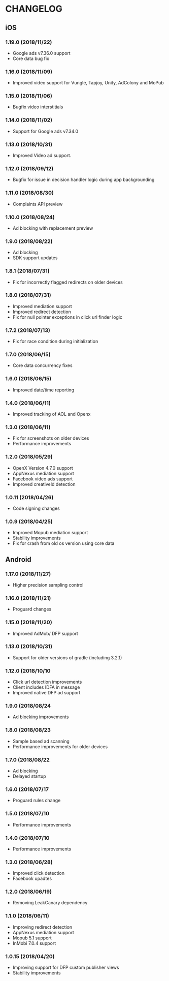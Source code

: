 # CHANGELOG

## iOS
### 1.19.0 (2018/11/22)
* Google ads v7.36.0 support
* Core data bug fix

### 1.16.0 (2018/11/09)
* Improved video support for Vungle, Tapjoy, Unity, AdColony and MoPub

### 1.15.0 (2018/11/06)
* Bugfix video interstitials

### 1.14.0 (2018/11/02)
* Support for Google ads v7.34.0  

### 1.13.0 (2018/10/31)
* Improved Video ad support.

### 1.12.0 (2018/09/12)
* Bugfix for issue in decision handler logic during app backgrounding

### 1.11.0 (2018/08/30)
* Complaints API preview

### 1.10.0 (2018/08/24)
* Ad blocking with replacement preview

### 1.9.0 (2018/08/22)
* Ad blocking
* SDK support updates

### 1.8.1 (2018/07/31)
* Fix for incorrectly flagged redirects on older devices

### 1.8.0 (2018/07/31)
* Improved mediation support
* Improved redirect detection 
* Fix for null pointer exceptions in click url finder logic

### 1.7.2 (2018/07/13)
* Fix for race condition during initialization

### 1.7.0 (2018/06/15)
* Core data concurrency fixes

### 1.6.0 (2018/06/15)
* Improved date/time reporting

### 1.4.0 (2018/06/11)
* Improved tracking of AOL and Openx

### 1.3.0 (2018/06/11)
* Fix for screenshots on older devices
* Performance improvements

### 1.2.0 (2018/05/29)
* OpenX Version 4.7.0 support
* AppNexus mediation support
* Facebook video ads support
* Improved creativeId detection 

### 1.0.11 (2018/04/26)
* Code signing changes 

### 1.0.9 (2018/04/25)
* Improved Mopub mediation support
* Stability improvements
* Fix for crash from old os version using core data

## Android
### 1.17.0 (2018/11/27)
* Higher precision sampling control

### 1.16.0 (2018/11/21)
* Proguard changes

### 1.15.0 (2018/11/20)
* Improved AdMob/ DFP support

### 1.13.0 (2018/10/31)
* Support for older versions of gradle (including 3.2.1) 

### 1.12.0 (2018/10/10
* Click url detection improvements
* Client includes IDFA in message
* Improved native DFP ad support

### 1.9.0 (2018/08/24
* Ad blocking improvements

### 1.8.0 (2018/08/23
* Sample based ad scanning
* Performance improvements for older devices

### 1.7.0 (2018/08/22
* Ad blocking
* Delayed startup 

### 1.6.0 (2018/07/17
* Proguard rules change

### 1.5.0 (2018/07/10
* Performance improvements

### 1.4.0 (2018/07/10
* Performance improvements

### 1.3.0 (2018/06/28)
* Improved click detection
* Facebook upadtes

### 1.2.0 (2018/06/19)
* Removing LeakCanary dependency

### 1.1.0 (2018/06/11)
* Improving redirect detection
* AppNexus mediation support
* Mopub 5.1 support
* InMobi 7.0.4 support

### 1.0.15 (2018/04/20)
* Improving support for DFP custom publisher views
* Stability improvements
